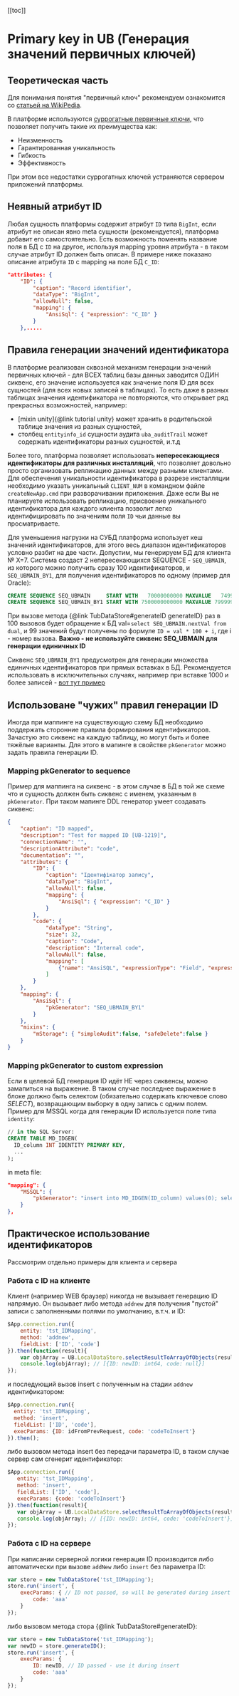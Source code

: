 ﻿[[toc]]

# Primary key in UB (Генерация значений первичных ключей)

## Теоретическая часть
  Для понимания понятия "первичный ключ" рекомендуем ознакомится со [статьей на WikiPedia](https://en.wikipedia.org/wiki/Unique_key).
  
  В платформе используются [суррогатные первичные ключи](https://en.wikipedia.org/wiki/Surrogate_key), что позволяет получить
  такие их преимущества как: 
   
  - Неизменность
  - Гарантированная уникальность
  - Гибкость
  - Эффективность
  
  При этом все недостатки суррогатных ключей устраняются сервером приложений платформы.
  
## Неявный атрибут ID  
Любая сущность платформы содержит атрибут `ID` типа `BigInt`, если атрибут не описан явно meta сущности (рекомендуется), 
платформа добавит его самостоятельно. Есть возможность поменять название поля в БД с `ID` на другое, 
используя mapping уровня атрибута - в таком случае атрибут ID должен быть описан. 
В примере ниже показано описание атрибута `ID` с mapping на поле БД `C_ID`:  
```json
"attributes: {
    "ID": {
        "caption": "Record identifier",
        "dataType": "BigInt",
        "allowNull": false,
        "mapping": {
            "AnsiSql": { "expression": "C_ID" }
        }
    },.....
```

## Правила генерации значений идентификатора
  В платформе реализован сквозной механизм генерации значений первичных ключей - для ВСЕХ таблиц базы данных заводится ОДИН сиквенс,
его значение используется как значение поля ID для всех сущностей (для всех новых записей в таблицах). 
То есть даже в разных таблицах значения идентификатора не повторяются, что открывает ряд прекрасных возможностей, например:

 - [mixin unity]{@link tutorial unity} может хранить в родительской таблице значения из разных сущностей,
 - столбец `entityinfo_id` сущности аудита `uba_auditTrail` может содержать идентификаторы разных сущностей, и.т.д
    
  Более того, платформа позволяет использовать **непересекающиеся идентификаторы для различных инсталляций**, что позволяет довольно просто 
организовать репликацию данных между разными клиентами. Для обеспечения уникальности идентификатора в разрезе инсталляции необходимо 
указать уникальный `CLIENT_NUM` в командном файле `createNewApp.cmd` при разворачивании приложения. 
Даже если Вы не планируете использовать репликацию, присвоение уникального идентификатора для каждого клиента позволит 
легко идентифицировать по значениям поля `ID` чьи данные вы просматриваете.
 
  Для уменьшения нагрузки на СУБД платформа использует кеш значений идентификаторов, для этого весь диапазон идентификаторов
  условно разбит на две части. Допустим, мы генерируем БД для клиента № Х=7.
  Система создаст 2 непересекающихся SEQUENCE - `SEQ_UBMAIN`, из которого можно получить сразу 100 идентификаторов, и 
`SEQ_UBMAIN_BY1`, для получения идентификаторов по одному (пример для Oracle):  
```sql  
CREATE SEQUENCE SEQ_UBMAIN     START WITH   70000000000 MAXVALUE   74999999999 MINVALUE   70000000000 NOCYCLE CACHE 10 ORDER;
CREATE SEQUENCE SEQ_UBMAIN_BY1 START WITH 7500000000000 MAXVALUE 7999999999999 MINVALUE 7500000000000 NOCYCLE ORDER'; 
```

  При вызове метода {@link TubDataStore#generateID generateID} раз в 100 вызовов будет обращение к БД
  val=`select SEQ_UBMAIN.nextVal from dual`, и 99 значений будут получены по формуле `ID = val * 100 + i`,
  где i - номер вызова. **Важно - не используйте сиквенс SEQ_UBMAIN для генерации единичных ID**

  Сиквенс `SEQ_UBMAIN_BY1` предусмотрен для генерации множества единичных идентификаторов при прямых вставках в БД. 
Рекомендуется использовать в исключительных случаях, например при вставке 1000 и более записей - [вот тут пример](http://forum.ub.softline.kiev.ua/viewtopic.php?f=12&t=78&p=264#p264) 

## Использоване "чужих" правил генерации ID
  Иногда при маппинге на существующую схему БД необходимо поддержать сторонние правила формирования идентификаторов. 
Зачастую это сиквенс на каждую таблицу, но могут быть и более тяжёлые варианты. Для этого в мапинге в свойстве
`pkGenerator` можно задать правила генерации ID.

### Mapping pkGenerator to sequence
Пример для маппинга на сиквенс - в этом случае в БД в той же схеме что и сущность должен быть сиквенс с именем, указанным в `pkGenerator`. 
При таком мапинге DDL генератор умеет создавать сиквенс:  
```json
{
    "caption": "ID mapped",
    "description": "Test for mapped ID [UB-1219]",
    "connectionName": "",
    "descriptionAttribute": "code",
    "documentation": "",
    "attributes": {
        "ID": {
            "caption": "Ідентифікатор запису",
            "dataType": "BigInt",
            "allowNull": false,
            "mapping": {
                "AnsiSql": { "expression": "C_ID" }
            }
        },
        "code": {
            "dataType": "String",
            "size": 32,
            "caption": "Code",
            "description": "Internal code",
            "allowNull": false,
            "mapping": [
                {"name": "AnsiSQL", "expressionType": "Field", "expression": "C_CODE" }
            ]
        }
    },
    "mapping": {
        "AnsiSql": { 
            "pkGenerator": "SEQ_UBMAIN_BY1" 
        }
    },
    "mixins": {
        "mStorage": { "simpleAudit":false, "safeDelete":false }
    }
}
```

### Mapping pkGenerator to custom expression 
  Если в целевой БД генерация ID идёт НЕ через сиквенсы, можно замапиться на выражение. 
В таком случае последнее выражение в блоке должно быть селектом (обязательно содержать ключевое слово _SELECT_),
возвращающим выборку в одну запись с одним полем. 
Пример для MSSQL когда для генерации ID используется поле типа `identity`:  
```sql
// in the SQL Server:
CREATE TABLE MD_IDGEN(
  ID_column INT IDENTITY PRIMARY KEY,
  ...
);
```

in meta file:  
```json
"mapping": {
    "MSSQL": { 
        "pkGenerator": "insert into MD_IDGEN(ID_column) values(0); select IDENT_CURRENT('MD_IDGEN')" 
    }
},   
```

## Практическое использование идентификаторов 
Рассмотрим отдельно примеры для клиента и сервера

### Работа с ID на клиенте  
  Клиент (например WEB браузер) никогда не вызывает генерацию ID напрямую. Он вызывает либо метода `addnew` для получения 
"пустой" записи с заполненными полями по умолчанию, в.т.ч. и ID:  
```javascript
$App.connection.run({
    entity: 'tst_IDMapping', 
    method: 'addnew', 
    fieldList: ['ID', 'code']
}).then(function(result){ 
    var objArray = UB.LocalDataStore.selectResultToArrayOfObjects(result); // transform array-of-array result representation to array-of-object 
    console.log(objArray); // [{ID: newID: int64, code: null}]   
});
```
и последующий вызов insert с полученным на стадии `addnew` идентификатором:  
```javascript
$App.connection.run({
  entity: 'tst_IDMapping', 
  method: 'insert', 
  fieldList: ['ID', 'code'],
  execParams: {ID: idFromPrevRequest, code: 'codeToInsert'} 
}).then();
```
либо вызовом метода insert без передачи параметра ID, в таком случае сервер сам сгенерит идентификатор:  
```javascript
$App.connection.run({
   entity: 'tst_IDMapping', 
   method: 'insert', 
   fieldList: ['ID', 'code'],
   execParams: {code: 'codeToInsert'} 
}).then(function(result){ 
   var objArray = UB.LocalDataStore.selectResultToArrayOfObjects(result);
   console.log(objArray); // [{ID: newID: int64, code: 'codeToInsert'}]
}); 
```

### Работа с ID на сервере
При написании серверной логики генерация ID производится 
либо автоматически при вызове `addNew` либо `insert` без параметра ID:  
```javascript
var store = new TubDataStore('tst_IDMapping');
store.run('insert', {
    execParams: { // ID not passed, so will be generated during insert
        code: 'aaa'
    }
});
```    
либо вызовом метода стора {@link TubDataStore#generateID}:  
```javascript
var store = new TubDataStore('tst_IDMapping');
var newID = store.generateID();
store.run('insert', {
    execParams: { 
        ID: newID, // ID passed - use it during insert
        code: 'aaa'
    }
}); 
```
